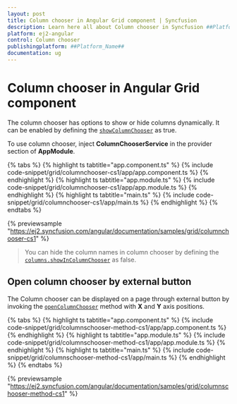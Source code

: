 ```yaml
---
layout: post
title: Column chooser in Angular Grid component | Syncfusion
description: Learn here all about Column chooser in Syncfusion ##Platform_Name## Grid component of Syncfusion Essential JS 2 and more.
platform: ej2-angular
control: Column chooser 
publishingplatform: ##Platform_Name##
documentation: ug
---
```


# Column chooser in Angular Grid component

The column chooser has options to show or hide columns dynamically. It can be enabled by defining the
[`showColumnChooser`](https://ej2.syncfusion.com/angular/documentation/api/grid/#showcolumnchooser) as true.

To use column chooser, inject **ColumnChooserService** in the provider section of **AppModule**.

{% tabs %}
{% highlight ts tabtitle="app.component.ts" %}
{% include code-snippet/grid/columnchooser-cs1/app/app.component.ts %}
{% endhighlight %}
{% highlight ts tabtitle="app.module.ts" %}
{% include code-snippet/grid/columnchooser-cs1/app/app.module.ts %}
{% endhighlight %}
{% highlight ts tabtitle="main.ts" %}
{% include code-snippet/grid/columnchooser-cs1/app/main.ts %}
{% endhighlight %}
{% endtabs %}
  
{% previewsample "https://ej2.syncfusion.com/angular/documentation/samples/grid/columnchooser-cs1" %}

> You can hide the column names in column chooser by defining the
[`columns.showInColumnChooser`](https://ej2.syncfusion.com/angular/documentation/api/grid/column/#showincolumnchooser) as false.

## Open column chooser by external button

The Column chooser can be displayed on a page through external button by invoking
the [`openColumnChooser`](https://ej2.syncfusion.com/angular/documentation/api/grid/columnChooser/#opencolumnchooser) method with **X** and **Y** axis positions.

{% tabs %}
{% highlight ts tabtitle="app.component.ts" %}
{% include code-snippet/grid/columnschooser-method-cs1/app/app.component.ts %}
{% endhighlight %}
{% highlight ts tabtitle="app.module.ts" %}
{% include code-snippet/grid/columnschooser-method-cs1/app/app.module.ts %}
{% endhighlight %}
{% highlight ts tabtitle="main.ts" %}
{% include code-snippet/grid/columnschooser-method-cs1/app/main.ts %}
{% endhighlight %}
{% endtabs %}
  
{% previewsample "https://ej2.syncfusion.com/angular/documentation/samples/grid/columnschooser-method-cs1" %}